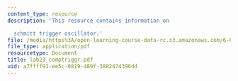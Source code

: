 ```yaml
---
content_type: resource
description: 'This resource contains information on

  schmitt trigger oscillator.'
file: /media/https%3A/open-learning-course-data-rc.s3.amazonaws.com/6-071j-introduction-to-electronics-signals-and-measurement-spring-2006/a7ffff91ee5c0819489f3882474396dd_lab23_comptriggr.pdf
file_type: application/pdf
resourcetype: Document
title: lab23_comptriggr.pdf
uid: a7ffff91-ee5c-0819-489f-3882474396dd
---
```

